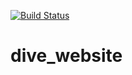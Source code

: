 [![Build Status](https://travis-ci.org/treilly94/dive_website.svg?branch=development)](https://travis-ci.org/treilly94/dive_website)
# dive_website
